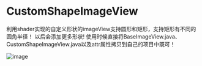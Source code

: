 # CustomShapeImageView
利用shader实现的自定义形状的imageView支持圆形和矩形，支持矩形有不同的圆角半径！
以后会添加更多形状!
使用时候直接将BaseImageView.java、CustomShapeImageView.java以及attr属性拷贝到自己的项目中既可！


![image](https://github.com/wcy10586/CustomShapeImageView/tree/master/img/a.png)
